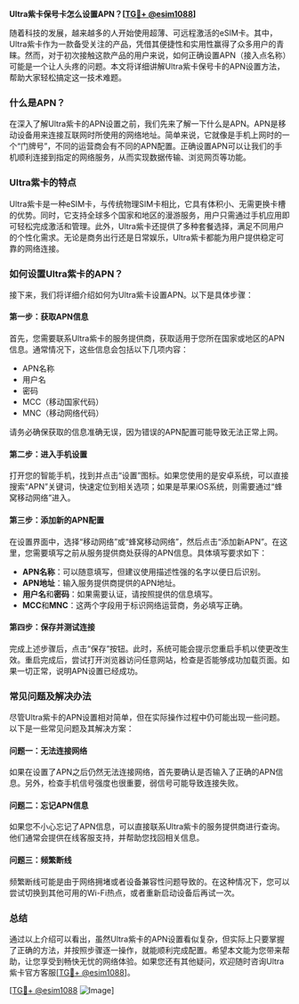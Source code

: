 **Ultra紫卡保号卡怎么设置APN？[[TG💪+ @esim1088](https://t.me/s/esim1088)]**

随着科技的发展，越来越多的人开始使用超薄、可远程激活的eSIM卡。其中，Ultra紫卡作为一款备受关注的产品，凭借其便捷性和实用性赢得了众多用户的青睐。然而，对于初次接触这款产品的用户来说，如何正确设置APN（接入点名称）可能是一个让人头疼的问题。本文将详细讲解Ultra紫卡保号卡的APN设置方法，帮助大家轻松搞定这一技术难题。

### 什么是APN？

在深入了解Ultra紫卡的APN设置之前，我们先来了解一下什么是APN。APN是移动设备用来连接互联网时所使用的网络地址。简单来说，它就像是手机上网时的一个“门牌号”，不同的运营商会有不同的APN配置。正确设置APN可以让我们的手机顺利连接到指定的网络服务，从而实现数据传输、浏览网页等功能。

### Ultra紫卡的特点

Ultra紫卡是一种eSIM卡，与传统物理SIM卡相比，它具有体积小、无需更换卡槽的优势。同时，它支持全球多个国家和地区的漫游服务，用户只需通过手机应用即可轻松完成激活和管理。此外，Ultra紫卡还提供了多种套餐选择，满足不同用户的个性化需求。无论是商务出行还是日常娱乐，Ultra紫卡都能为用户提供稳定可靠的网络连接。

### 如何设置Ultra紫卡的APN？

接下来，我们将详细介绍如何为Ultra紫卡设置APN。以下是具体步骤：

#### 第一步：获取APN信息

首先，您需要联系Ultra紫卡的服务提供商，获取适用于您所在国家或地区的APN信息。通常情况下，这些信息会包括以下几项内容：
- APN名称
- 用户名
- 密码
- MCC（移动国家代码）
- MNC（移动网络代码）

请务必确保获取的信息准确无误，因为错误的APN配置可能导致无法正常上网。

#### 第二步：进入手机设置

打开您的智能手机，找到并点击“设置”图标。如果您使用的是安卓系统，可以直接搜索“APN”关键词，快速定位到相关选项；如果是苹果iOS系统，则需要通过“蜂窝移动网络”进入。

#### 第三步：添加新的APN配置

在设置界面中，选择“移动网络”或“蜂窝移动网络”，然后点击“添加新APN”。在这里，您需要填写之前从服务提供商处获得的APN信息。具体填写要求如下：
- **APN名称**：可以随意填写，但建议使用描述性强的名字以便日后识别。
- **APN地址**：输入服务提供商提供的APN地址。
- **用户名**和**密码**：如果需要认证，请按照提供的信息填写。
- **MCC**和**MNC**：这两个字段用于标识网络运营商，务必填写正确。

#### 第四步：保存并测试连接

完成上述步骤后，点击“保存”按钮。此时，系统可能会提示您重启手机以使更改生效。重启完成后，尝试打开浏览器访问任意网站，检查是否能够成功加载页面。如果一切正常，说明APN设置已经成功。

### 常见问题及解决办法

尽管Ultra紫卡的APN设置相对简单，但在实际操作过程中仍可能出现一些问题。以下是一些常见问题及其解决方案：

#### 问题一：无法连接网络

如果在设置了APN之后仍然无法连接网络，首先要确认是否输入了正确的APN信息。另外，检查手机信号强度也很重要，弱信号可能导致连接失败。

#### 问题二：忘记APN信息

如果您不小心忘记了APN信息，可以直接联系Ultra紫卡的服务提供商进行查询。他们通常会提供在线客服支持，并帮助您找回相关信息。

#### 问题三：频繁断线

频繁断线可能是由于网络拥堵或者设备兼容性问题导致的。在这种情况下，您可以尝试切换到其他可用的Wi-Fi热点，或者重新启动设备后再试一次。

### 总结

通过以上介绍可以看出，虽然Ultra紫卡的APN设置看似复杂，但实际上只要掌握了正确的方法，并按照步骤逐一操作，就能顺利完成配置。希望本文能为您带来帮助，让您享受到畅快无忧的网络体验。如果您还有其他疑问，欢迎随时咨询Ultra紫卡官方客服[[TG💪+ @esim1088](https://t.me/s/esim1088)]。

[[TG💪+ @esim1088](https://t.me/s/esim1088) ![Image](https://i.postimg.cc/4NQfJmqS/Snipaste-2025-05-13-00-14-12.png)]